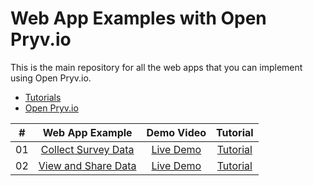 # Web App Examples with Open Pryv.io

This is the main repository for all the web apps that you can implement using Open Pryv.io.

- [Tutorials](https://www.linktotutorials.com)
- [Open Pryv.io](https://github.com/pryv/open-pryv.io)

|  #  |      Web App Example           | Demo Video | Tutorial |
| :-: | :----------------------------: | :--------: |:-------: |
| 01  |       [Collect Survey Data](https://github.com/pryv/app-web-examples/tree/master/simple-form)  | [Live Demo](https://video-1-link)  | [Tutorial](https://tutorial-1-link/)
| 02  |     [View and Share Data](https://github.com/pryv/app-web-examples/tree/master/view-and-share)    | [Live Demo](https://video-2-link)  |[Tutorial](https://tutorial-2-link/)
